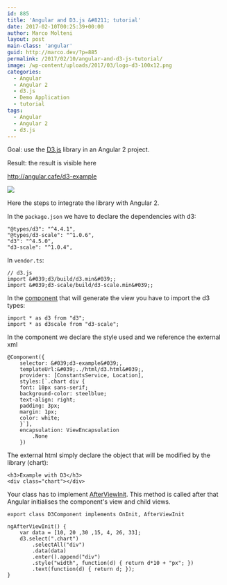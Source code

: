 ```yaml
---
id: 885
title: 'Angular and D3.js &#8211; tutorial'
date: 2017-02-10T00:25:39+00:00
author: Marco Molteni
layout: post
main-class: 'angular'
guid: http://marco.dev/?p=885
permalink: /2017/02/10/angular-and-d3-js-tutorial/
image: /wp-content/uploads/2017/03/logo-d3-100x12.png
categories:
  - Angular
  - Angular 2
  - d3.js
  - Demo Application
  - tutorial
tags:
  - Angular
  - Angular 2
  - d3.js
---
```

Goal: use the [D3.js](https://d3js.org) library in an Angular 2 project.

Result: the result is visible here 

<http://angular.cafe/d3-example>

<img class="alignnone size-full wp-image-884" src="{{site.baseurl}}/assets/img/uploads/2017/02/Ohne-Titel.png?resize=842%2C484" data-recalc-dims="1" />

Here the steps to integrate the library with Angular 2.

In the `package.json` we have to declare the dependencies with d3:

    "@types/d3": "^4.4.1",
    "@types/d3-scale": "^1.0.6",
    "d3": "^4.5.0",
    "d3-scale": "^1.0.4",
    

In `vendor.ts`:

    // d3.js
    import &#039;d3/build/d3.min&#039;;
    import &#039;d3-scale/build/d3-scale.min&#039;;
    

In the [component](https://github.com/marco76/SpringAngular2TypeScript/blob/master/webClient/src/app/components/d3.component.ts) that will generate the view you have to import the d3 types:

    import * as d3 from "d3";
    import * as d3scale from "d3-scale";
    

In the component we declare the style used and we reference the external xml

    @Component({
        selector: &#039;d3-example&#039;,
        templateUrl:&#039;../html/d3.html&#039;,
        providers: [ConstantsService, Location],
        styles:[`.chart div {
        font: 10px sans-serif;
        background-color: steelblue;
        text-align: right;
        padding: 3px;
        margin: 1px;
        color: white;
        }`],
        encapsulation: ViewEncapsulation
            .None
        })
    
    

The external html simply declare the object that will be modified by the library (chart):

    <h3>Example with D3</h3>
    <div class="chart"></div>
    

Your class has to implement [AfterViewInit](https://angular.io/docs/ts/latest/guide/lifecycle-hooks.html). This method is called after that Angular initialises the component's view and child views.

`export class D3Component implements OnInit, AfterViewInit`

    ngAfterViewInit() {
        var data = [10, 20 ,30 ,15, 4, 26, 33];
        d3.select(".chart")
            .selectAll("div")
            .data(data)
            .enter().append("div")
            .style("width", function(d) { return d*10 + "px"; })
            .text(function(d) { return d; });
    }